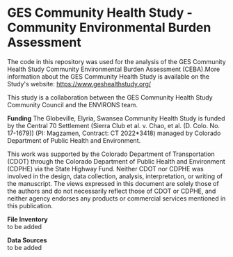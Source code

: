 # GES Community Health Study - Community Environmental Burden Assessment

The code in this repository was used for the analysis of the GES Community Health 
Study Community Environmental Burden Assessment (CEBA).More information about the 
GES Community Health Study is available on the Study's website: https://www.geshealthstudy.org/  
  
This study is a collaboration between the GES Community Health Study Community Council and the ENVIRONS team.  
  
**Funding**
The Globeville, Elyria, Swansea Community Health Study is funded by the Central 70 
Settlement (Sierra Club et al. v. Chao, et al. (D. Colo. No. 17-1679)) (PI: Magzamen, Contract: CT 2022*3418) 
managed by Colorado Department of Public Health and Environment.  
  
This work was supported by the Colorado Department of Transportation (CDOT) through 
the Colorado Department of Public Health and Environment (CDPHE) via the State Highway Fund. 
Neither CDOT nor CDPHE was involved in the design, data collection, analysis, interpretation, 
or writing of the manuscript. The views expressed in this document are solely those of the 
authors and do not necessarily reflect those of CDOT or CDPHE, and neither agency endorses 
any products or commercial services mentioned in this publication. 
  
**File Inventory**  
to be added
  
**Data Sources**  
to be added